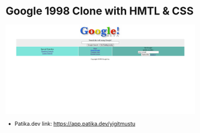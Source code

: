 # Google 1998 Clone with HMTL & CSS
![](assets/ss.png)
* Patika.dev link: https://app.patika.dev/yigitmustu